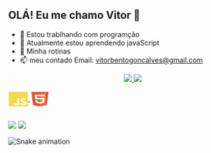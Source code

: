 ## OLÁ! Eu me chamo Vitor  👋

- 🔭 Estou trablhando com programção
- 🌱 Atualmente estou aprendendo javaScript
- 💬 Minha rotinas
- 📫 meu contado Email: vitorbentogoncalves@gmail.com

<div align="center">
  <a href="https://github.com/vitorgoncalve">
  <img height="180em" src="https://github-readme-stats.vercel.app/api?username=vitorgoncalve&show_icons=true&theme=dark&include_all_commits=true&count_private=true"/>
  <img height="180em" src="https://github-readme-stats.vercel.app/api/top-langs/?username=vitorgoncalve&layout=compact&langs_count=7&theme=dracula"/>
</div>

<div style="display: inline_block"><br>
  <img align="center" alt="Rafa-Js" height="30" width="40" src="https://raw.githubusercontent.com/devicons/devicon/master/icons/javascript/javascript-plain.svg">
  <img align="center" alt="Rafa-HTML" height="30" width="40" src="https://raw.githubusercontent.com/devicons/devicon/master/icons/html5/html5-original.svg">
  <src="https://media.discordapp.net/attachments/639956127056134178/890373478988013628/Publicacoes_Instagram_1_1.png?width=676&height=676">
</div>

##


  <div> 
  <a href="https://www.instagram.com/vitorantonio___/" target="_blank"><img src="https://img.shields.io/badge/-Instagram-%23E4405F?style=for-the-badge&logo=instagram&logoColor=white" target="_blank"></a>
  <a href = "mailto:vitorbentogoncalve@gmail.com"><img src="https://img.shields.io/badge/-Gmail-%23333?style=for-the-badge&logo=gmail&logoColor=white" target="_blank"></a>
 
</div>

  ![Snake animation](https://github.com/vitorgoncalve/vitorgoncalve/blob/output/github-contribution-grid-snake.svg)
